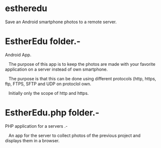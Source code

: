 estheredu
=========

Save an Android smartphone photos to a remote server. 

EstherEdu folder.- 
================ 

Android App. 

   The purpose of this app is to keep the photos are made with your favorite application on a server instead of own smartphone. 

   The purpose is that this can be done using different protocols (http, https, ftp, FTPS, SFTP and UDP on protoclol own. 

   Initially only the scope of http and https. 

EstherEdu.php folder.- 
==================== 

PHP application for a servers .- 

   An app for the server to collect photos of the previous project and displays them in a browser.

